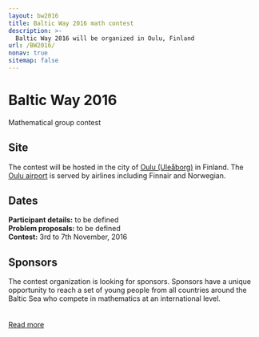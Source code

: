 ```yaml
---
layout: bw2016
title: Baltic Way 2016 math contest
description: >-
  Baltic Way 2016 will be organized in Oulu, Finland
url: /BW2016/
nonav: true
sitemap: false
---
```


<div class="jumbotron"><div class="container">
<h1>Baltic Way 2016</h1>
<p>Mathematical group contest</p>
</div></div>

<div class="container"><div class="row">
<div class="container col-xs-12 col-sm-4">

<h2>Site</h2>
<p>
The contest will be hosted in the city of
<a href="http://www.ouka.fi/oulu/english">Oulu (Uleåborg)</a> in Finland.
The <a href="https://en.wikipedia.org/wiki/Oulu_Airport">Oulu airport</a> is served by airlines
including Finnair and Norwegian.
</p></div>

<div class="col-xs-12 col-sm-4 container">
<h2>Dates</h2>
<p>
<b>Participant details:</b> to be defined<br>
<b>Problem proposals:</b> to be defined<br>
<b>Contest:</b> 3rd to 7th November, 2016
</p></div>

<div class="container col-xs-12 col-sm-4">
<h2>Sponsors</h2>
<p>The contest organization is looking for sponsors.
Sponsors have a unique opportunity to reach a set of young people
from all countries around the Baltic Sea
who compete in mathematics at an international level.</p>
</div>
</div>

<div class="row"> 
<div class="container col-xs-1" style="margin-top: 35px">
<a href="about/" class="btn btn-primary">Read more</a>
</div></div>

